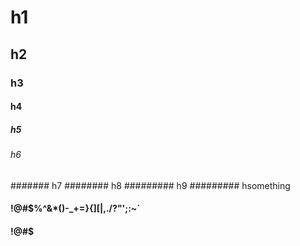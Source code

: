 # h1
## h2
### h3
#### h4
##### h5
###### h6
####### h7
######## h8
######### h9
######### hsomething

#### !@#$%^&*()-_+=}{][\|,./?"';:~`
#### !@#$
